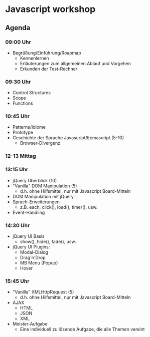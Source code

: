 # Javascript workshop

## Agenda

### 09:00 Uhr

   * Begrüßung/Einführung/Roapmap
      * Kennenlernen
      * Erläuterungen zum allgemeinen Ablauf und Vorgehen
      * Erkunden der Test-Rechner

### 09:30 Uhr

   * Control Structures
   * Scope
   * Functions

### 10:45 Uhr

   * Patterns/Idiome
   * Prototype
   * Geschichte der Sprache Javascript/Ecmascript          (5-10)
      * Browser-Divergenz

### 12-13 Mittag

### 13:15 Uhr

   * jQuery Überblick                                      (10)
   * "Vanilla" DOM Manipulation                            (5)
      * d.h. ohne Hilfsmittel, nur mit Javascript Board-Mitteln
   * DOM Manipulation mit jQuery
   * Sprach-Erweiterungen
      * z.B. each, click(), load(), timer(), usw.
   * Event-Handling

### 14:30 Uhr

   * jQuery UI Basis
      * show(), hide(), fade(), usw.
   * jQuery UI Plugins:
      * Modal-Dialog
      * Drag'n'Drop
      * MB Menu (Popup)
      * Hover
### 15:45 Uhr

   * "Vanilla" XMLHttpRequest                              (5)
      * d.h. ohne Hilfsmittel, nur mit Javascript Board-Mitteln
   * AJAX
      * HTML
      * JSON
      * XML
   * Meister-Aufgabe
      * Eine individuell zu lösende Aufgabe, die alle Themen vereint
